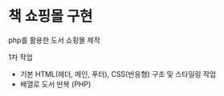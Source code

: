 # 책 쇼핑몰 구현
php를 활용한 도서 쇼핑몰 제작


1차 작업
- 기본 HTML(헤더, 메인, 푸터), CSS(반응형) 구조 및 스타일링 작업
- 배열로 도서 반복 (PHP)



